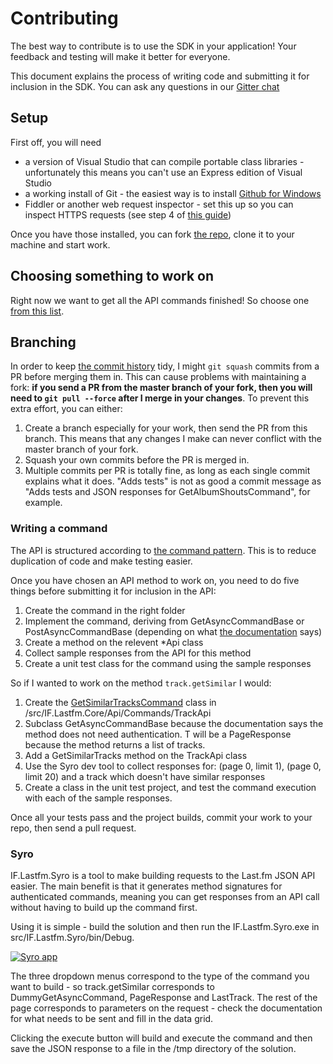 # Contributing

The best way to contribute is to use the SDK in your application! Your feedback and testing will make it better for everyone.

This document explains the process of writing code and submitting it for inclusion in the SDK. You can ask any questions in our [Gitter chat](https://gitter.im/inflatablefriends/lastfm)

## Setup

First off, you will need 

- a version of Visual Studio that can compile portable class libraries - unfortunately this means you can't use an Express edition of Visual Studio
- a working install of Git - the easiest way is to install [Github for Windows](https://windows.github.com/)
- Fiddler or another web request inspector - set this up so you can inspect HTTPS requests (see step 4 of [this guide](http://rikk.it/blog/capture-windows-phone-8-network-traffic-with-fiddler/))

Once you have those installed, you can fork [the repo](https://github.com/inflatablefriends/lastfm), clone it to your machine and start work.

## Choosing something to work on

Right now we want to get all the API commands finished! So choose one [from this list](https://github.com/inflatablefriends/lastfm/blob/master/PROGRESS.md).

## Branching

In order to keep [the commit history](https://github.com/inflatablefriends/lastfm/commits/master) tidy, I might ```git squash``` commits from a PR before merging them in. This can cause problems with maintaining a fork: **if you send a PR from the master branch of your fork, then you will need to ```git pull --force``` after I merge in your changes**. To prevent this extra effort, you can either:

1. Create a branch especially for your work, then send the PR from this branch. This means that any changes I make can never conflict with the master branch of your fork.
2. Squash your own commits before the PR is merged in.
  1. Multiple commits per PR is totally fine, as long as each single commit explains what it does. "Adds tests" is not as good a commit message as "Adds tests and JSON responses for GetAlbumShoutsCommand", for example.

### Writing a command

The API is structured according to [the command pattern](http://en.wikipedia.org/wiki/Command_pattern). This is to reduce duplication of code and make testing easier.

Once you have chosen an API method to work on, you need to do five things before submitting it for inclusion in the API:

1. Create the command in the right folder
2. Implement the command, deriving from GetAsyncCommandBase<T> or PostAsyncCommandBase<T> (depending on what [the documentation](http://www.last.fm/api) says)
3. Create a method on the relevent *Api class
4. Collect sample responses from the API for this method
5. Create a unit test class for the command using the sample responses

So if I wanted to work on the method ```track.getSimilar``` I would:

1. Create the [GetSimilarTracksCommand](https://github.com/inflatablefriends/lastfm/blob/master/src/IF.Lastfm.Core/Api/Commands/TrackApi/GetSimilarTracksCommand.cs) class in /src/IF.Lastfm.Core/Api/Commands/TrackApi
2. Subclass GetAsyncCommandBase<T> because the documentation says the method does not need authentication. T will be a PageResponse<LastTrack> because the method returns a list of tracks.
3. Add a GetSimilarTracks method on the TrackApi class
4. Use the Syro dev tool to collect responses for: (page 0, limit 1), (page 0, limit 20) and a track which doesn't have similar responses
5. Create a class in the unit test project, and test the command execution with each of the sample responses.

Once all your tests pass and the project builds, commit your work to your repo, then send a pull request.

### Syro

IF.Lastfm.Syro is a tool to make building requests to the Last.fm JSON API easier. The main benefit is that it generates method signatures for authenticated commands, meaning you can get responses from an API call without having to build up the command first.

Using it is simple - build the solution and then run the IF.Lastfm.Syro.exe in src/IF.Lastfm.Syro/bin/Debug.

[![Syro app](https://github.com/inflatablefriends/lastfm/blob/master/res/syro.png)](https://github.com/inflatablefriends/lastfm/blob/master/res/syro.png)

The three dropdown menus correspond to the type of the command you want to build - so track.getSimilar corresponds to DummyGetAsyncCommand, PageResponse and LastTrack. The rest of the page corresponds to parameters on the request - check the documentation for what needs to be sent and fill in the data grid.

Clicking the execute button will build and execute the command and then save the JSON response to a file in the /tmp directory of the solution. 
